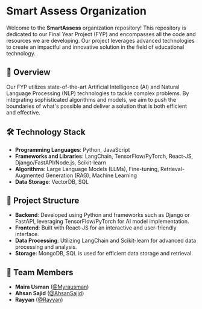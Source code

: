 # Smart Assess Organization

Welcome to the **SmartAssess** organization repository! This repository is dedicated to our Final Year Project (FYP) and encompasses all the code and resources we are developing. Our project leverages advanced technologies to create an impactful and innovative solution in the field of educational technology.

## 🌟 Overview

Our FYP utilizes state-of-the-art Artificial Intelligence (AI) and Natural Language Processing (NLP) technologies to tackle complex problems. By integrating sophisticated algorithms and models, we aim to push the boundaries of what's possible and deliver a solution that is both efficient and effective.

## 🛠️ Technology Stack

- **Programming Languages**: Python, JavaScript
- **Frameworks and Libraries**: LangChain, TensorFlow/PyTorch, React-JS, Django/FastAPI/Node.js, Scikit-learn
- **Algorithms**: Large Language Models (LLMs), Fine-tuning, Retrieval-Augmented Generation (RAG), Machine Learning
- **Data Storage**: VectorDB, SQL

## 📂 Project Structure

- **Backend**: Developed using Python and frameworks such as Django or FastAPI, leveraging TensorFlow/PyTorch for AI model implementation.
- **Frontend**: Built with React-JS for an interactive and user-friendly interface.
- **Data Processing**: Utilizing LangChain and Scikit-learn for advanced data processing and analysis.
- **Storage**: MongoDB, SQL is used for efficient data storage and retrieval.

## 👥 Team Members

- **Maira Usman** ([@Myrausman](https://github.com/myrausman))
- **Ahsan Sajid** ([@AhsanSajid](https://github.com/ahsansajid25324))
- **Rayyan** ([@Rayyan](https://github.com/mray96))
